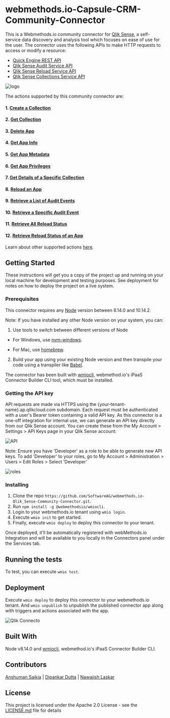 # webmethods.io-Capsule-CRM-Community-Connector
This is a Webmethods.io community connector for [Qlik Sense](https://www.qlik.com/us/trial/qlik-sense-business), a self-service data discovery and analysis tool which focuses on ease of use for the user. The connector uses the following APIs to make HTTP requests to access or modify a resource:
- [Quick Engine REST API](https://help.qlik.com/en-US/sense-developer/February2020/APIs/QIXAPI/index.html?page=38#V1)
- [Qlik Sense Audit Service API](https://help.qlik.com/en-US/sense-developer/February2020/Subsystems/CloudAPI/Content/Sense_CloudAPIs/Sense_AuditServiceAPI/AuditServiceAPI-Introduction.htm)
- [Qlik Sense Reload Service API](https://help.qlik.com/en-US/sense-developer/February2020/Subsystems/CloudAPI/Content/Sense_CloudAPIs/Sense_ReloadAPI/ReloadServiceAPI-Introduction.htm)
- [Qlik Sense Collections Service API](https://help.qlik.com/en-US/sense-developer/February2020/Subsystems/CloudAPI/Content/Sense_CloudAPIs/Sense_CollectionsAPI/CollectionsServiceAPI-Introduction.htm)


![logo](https://user-images.githubusercontent.com/16189220/75766576-62deba80-5d67-11ea-911f-0d55970fee3a.png)


The actions supported by this community connector are:

#### 1. [Create a Collection](https://help.qlik.com/en-US/sense-developer/February2020/Subsystems/CollectionsAPI/Content/methods-post-collections.htm)
#### 2. [Get Collection](https://help.qlik.com/en-US/sense-developer/February2020/Subsystems/CollectionsAPI/Content/methods-get-collections.htm)
#### 3. [Delete App](https://help.qlik.com/en-US/sense-developer/February2020/APIs/QIXAPI/index.html?page=10)
#### 4. [Get App Info](https://help.qlik.com/en-US/sense-developer/February2020/APIs/QIXAPI/index.html?page=12)
#### 5. [Get App Metadata](https://help.qlik.com/en-US/sense-developer/February2020/APIs/QIXAPI/index.html?page=9)
#### 6. [Get App Privileges](https://help.qlik.com/en-US/sense-developer/February2020/APIs/QIXAPI/index.html?page=26)
#### 7. [Get Details of a Specific Collection](https://help.qlik.com/en-US/sense-developer/February2020/Subsystems/CollectionsAPI/Content/methods-get-collections-collectionId.htm)
#### 8. [Reload an App](https://help.qlik.com/en-US/sense-developer/February2020/Subsystems/QIXDataReloadAPI/Content/methods-post-v1-reloads.htm)
#### 9. [Retrieve a List of Audit Events](https://help.qlik.com/en-US/sense-developer/February2020/Subsystems/AuditAPI/Content/methods-get-audits.htm)
#### 10. [Retrieve a Specific Audit Event](https://help.qlik.com/en-US/sense-developer/February2020/Subsystems/AuditAPI/Content/methods-get-audits-id.htm)
#### 11. [Retrieve All Reload Status](https://help.qlik.com/en-US/sense-developer/February2020/Subsystems/QIXDataReloadAPI/Content/methods-get-v1-reloads.htm)
#### 12. [Retrieve Reload Status of an App](https://help.qlik.com/en-US/sense-developer/February2020/Subsystems/QIXDataReloadAPI/Content/methods-get-v1-reloads-reloadId.htm)

Learn about other supported actions [here](https://help.qlik.com/en-US/sense-developer/February2020/Subsystems/CloudAPI/Content/Sense_CloudAPIs/API%20reference%20for%20cloud%20environments.htm).

## Getting Started
These instructions will get you a copy of the project up and running on your local machine for development and testing purposes. See deployment for notes on how to deploy the project on a live system.

### Prerequisites
This connector requires any [Node](https://nodejs.org/dist/) version between 8.14.0 and 10.14.2.

Note: If you have installed any other Node version on your system, you can:
1. Use tools to switch between different versions of Node

  - For Windows, use [nvm-windows](https://github.com/coreybutler/nvm-windows#installation--upgrades).
  
  - For Mac, use [homebrew](https://brew.sh/).
2. Build your app using your existing Node version and then transpile your code using a transpiler like [Babel](https://babeljs.io/).

The connector has been built with [wmiocli](https://docs.webmethods.io/integration/developer_guide/connector_builder/#gsc.tab=0), webmethod.io's iPaaS Connector Builder CLI tool, which must be installed. 

### Getting the API key
API requests are made via HTTPS using the {your-tenant-name}.ap.qlikcloud.com subdomain. Each request must be authenticated with a user's Bearer token containing a valid API key. As this connector is a one-off integration for internal use, we can generate an API key directly from our Qlik Sense account. You can create these from the My Account > Settings > API Keys page in your Qlik Sense account:

![API](https://user-images.githubusercontent.com/16189220/75769152-aa674580-5d6b-11ea-89e9-032bbea5e561.png)

Note: Ensure you have 'Developer' as a role to be able to generate new API keys. To add 'Developer' to your roles, go to My Account > Administration > Users > Edit Roles > Select 'Developer'

![roles](https://user-images.githubusercontent.com/16189220/75770068-434a9080-5d6d-11ea-9cdb-8c5378e8623f.png)


### Installing
1. Clone the repo `https://github.com/SoftwareAG/webmethods.io-Qlik_Sense-Community-Connector.git`.
2. Run `npm install -g @webmethodsio/wmiocli`.
3. Login to your webmethods.io tenant using `wmio login`.
4. Execute `wmio init` to get started.
5. Finally, execute `wmio deploy` to deploy this connector to your tenant.

Once deployed, it’ll be automatically registered with webMethods.io Integration and will be available to you locally in the Connectors panel under the Services tab.

## Running the tests
To test, you can execute `wmio test`.

## Deployment
Execute `wmio deploy` to deploy this connector to your webmethods.io tenant. And `wmio unpublish` to unpublish the published connector app along with triggers and actions associated with the app.

![Qlik Connecto](https://user-images.githubusercontent.com/16189220/75769324-fd40fd00-5d6b-11ea-9f4b-385ba2814347.png)

## Built With
Node v8.14.0 and [wmiocli](https://docs.webmethods.io/integration/developer_guide/connector_builder/#gsc.tab=0), webmethod.io's iPaaS Connector Builder CLI.

## Contributors
[Anshuman Saikia](https://github.com/anshu96788) |
[Dipankar Dutta](https://github.com/DipankarDDUT) |
[Nawajish Laskar](https://github.com/Nawajish)

## License
This project is licensed under the Apache 2.0 License - see the [LICENSE.md](https://github.com/SoftwareAG/webmethods-microservicesruntime-samples/blob/master/LICENSE) file for details
